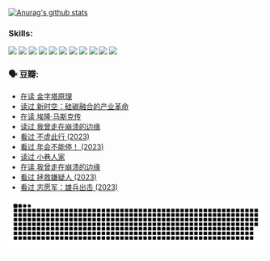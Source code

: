 
[![Anurag's github stats](https://github-readme-stats.vercel.app/api?username=w940853815)](https://github.com/anuraghazra/github-readme-stats)

### Skills:

<code><img height="32" src="https://cdn.jsdelivr.net/npm/simple-icons@v5/icons/python.svg"></code>
<code><img height="32" src="https://cdn.jsdelivr.net/npm/simple-icons@v5/icons/javascript.svg"></code>
<code><img height="32" src="https://cdn.jsdelivr.net/npm/simple-icons@v5/icons/django.svg"></code>
<code><img height="32" src="https://cdn.jsdelivr.net/npm/simple-icons@v5/icons/flask.svg"></code>
<code><img height="32" src="https://cdn.jsdelivr.net/npm/simple-icons@v5/icons/vuetify.svg"></code>
<code><img height="32" src="https://cdn.jsdelivr.net/npm/simple-icons@v5/icons/git.svg"></code>
<code><img height="32" src="https://cdn.jsdelivr.net/npm/simple-icons@v5/icons/docker.svg"></code>
<code><img height="32" src="https://cdn.jsdelivr.net/npm/simple-icons@v5/icons/postgresql.svg"></code>
<code><img height="32" src="https://cdn.jsdelivr.net/npm/simple-icons@v5/icons/elasticsearch.svg"></code>
<code><img height="32" src="https://cdn.jsdelivr.net/npm/simple-icons@v5/icons/macos.svg"></code>
<code><img height="32" src="https://cdn.jsdelivr.net/npm/simple-icons@v5/icons/linux.svg"></code>

### 🗣 豆瓣:

<!-- DOUBAN-ACTIVITIES:START -->
- [在读 金字塔原理](https://www.douban.com/people/136069238/status/4507497587/?_i=06868809)
- [读过 新时空：硅碳融合的产业革命](https://www.douban.com/people/136069238/status/4506659177/?_i=06868809)
- [在读 埃隆·马斯克传](https://www.douban.com/people/136069238/status/4500417190/?_i=06868809)
- [读过 我曾走在崩溃的边缘](https://www.douban.com/people/136069238/status/4500416754/?_i=06868809)
- [看过 不虚此行‎ (2023)](https://www.douban.com/people/136069238/status/4499973052/?_i=06868809)
- [看过 年会不能停！‎ (2023)](https://www.douban.com/people/136069238/status/4498582002/?_i=06868809)
- [读过 小巷人家](https://www.douban.com/people/136069238/status/4489290935/?_i=06868809)
- [在读 我曾走在崩溃的边缘](https://www.douban.com/people/136069238/status/4489290559/?_i=06868809)
- [看过 拯救嫌疑人‎ (2023)](https://www.douban.com/people/136069238/status/4477421513/?_i=06868809)
- [看过 志愿军：雄兵出击‎ (2023)](https://www.douban.com/people/136069238/status/4465247367/?_i=06868809)
<!-- DOUBAN-ACTIVITIES:END -->


![Snake animation](https://raw.githubusercontent.com/w940853815/w940853815/output/github-contribution-grid-snake.svg)

<!--
**w940853815/w940853815** is a ✨ _special_ ✨ repository because its `README.md` (this file) appears on your GitHub profile.

Here are some ideas to get you started:

- 🔭 I’m currently working on ...
- 🌱 I’m currently learning ...
- 👯 I’m looking to collaborate on ...
- 🤔 I’m looking for help with ...
- 💬 Ask me about ...
- 📫 How to reach me: ...
- 😄 Pronouns: ...
- ⚡ Fun fact: ...
-->
